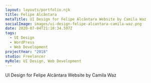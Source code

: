 ```yaml
---
layout: layouts/portfolio.njk
title: Felipe Alcântara
metaTitle: UI Design for Felipe Alcântara Website by Camila Waz
socialImage: images/ui-design-felipe-alcantara-camila-waz.png
date: 2020-07-04T21:10:34.597Z
tags:
  - UI Design
  - WordPress
  - Web Development
projectYear: "2018"
studio: Freelancer
myRole: UI Design, Web Development
---
```

UI Design for Felipe Alcântara Website by Camila Waz